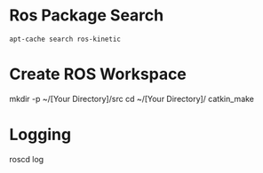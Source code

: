 # Ros Package Search
    
    apt-cache search ros-kinetic
    
   # Create ROS Workspace
   
 mkdir -p ~/[Your Directory]/src
 cd ~/[Your Directory]/
catkin_make

# Logging
roscd log
